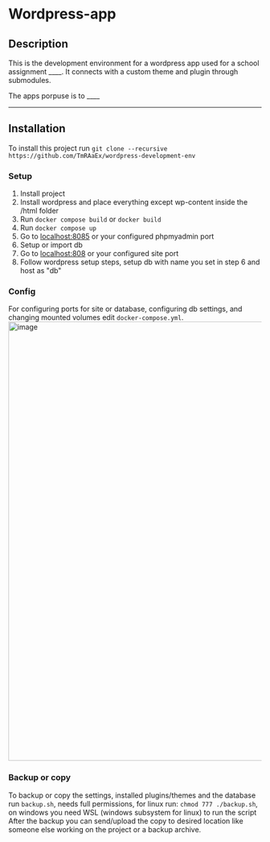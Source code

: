# Wordpress-app


## Description

This is the development environment for  a wordpress app used for a school assignment ____. It connects with a custom theme and plugin through submodules.

The apps porpuse is to ____

--- 

## Installation

To install this project run `git clone --recursive https://github.com/TmRAaEx/wordpress-development-env`

### Setup

1. Install project
2. Install wordpress and place everything except wp-content inside the /html folder
3. Run `docker compose build` or `docker build`
4. Run `docker compose up`
5. Go to [localhost:8085](http://localhost:8085) or your configured phpmyadmin port
6. Setup or import db
7. Go to [localhost:808](http://localhost:8084) or your configured site port
8. Follow wordpress setup steps, setup db with name you set in step 6 and host as "db"



 ### Config 

For configuring ports for site or database, configuring db settings, and changing mounted volumes edit `docker-compose.yml`. <img width="682" height="872" alt="image" src="https://github.com/user-attachments/assets/f5cc220e-8d4c-46b6-8812-44b350b511a7" />



### Backup or copy 

To backup or copy the settings, installed plugins/themes and the database run `backup.sh`, needs full permissions, for linux run: `chmod 777 ./backup.sh`, on windows you need WSL (windows subsystem for linux) to run the script
After the backup you can send/upload the copy to desired location like someone else working on the project or a backup archive.

